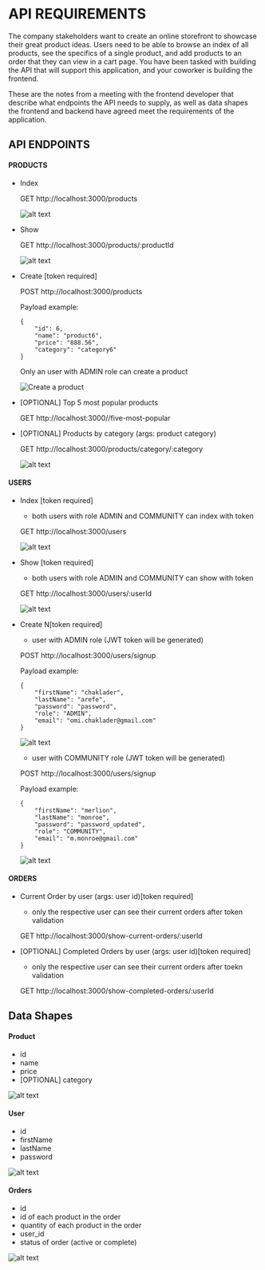 # API REQUIREMENTS

The company stakeholders want to create an online storefront to showcase their great product ideas. Users need to be able to browse an index of all products, see the specifics of a single product, and add products to an order that they can view in a cart page. You have been tasked with building the API that will support this application, and your coworker is building the frontend.

These are the notes from a meeting with the frontend developer that describe what endpoints the API needs to supply, as well as data shapes the frontend and backend have agreed meet the requirements of the application.

## API ENDPOINTS

#### PRODUCTS

-   Index

    GET http://localhost:3000/products

    ![alt text](images/products/2.png)

-   Show

    GET http://localhost:3000/products/:productId

    ![alt text](images/products/3.png)

-   Create [token required]

    POST http://localhost:3000/products

    Payload example:

        {
            "id": 6,
            "name": "product6",
            "price": "888.56",
            "category": "category6"
        }

    Only an user with ADMIN role can create a product

    ![Create a product](images/products/1.png)

-   [OPTIONAL] Top 5 most popular products

    GET http://localhost:3000//five-most-popular

-   [OPTIONAL] Products by category (args: product category)

    GET http://localhost:3000/products/category/:category

    ![alt text](images/products/6.png)

#### USERS

-   Index [token required]

    -   both users with role ADMIN and COMMUNITY can index with token

    GET http://localhost:3000/users

    ![alt text](images/users/5.png)

-   Show [token required]

    -   both users with role ADMIN and COMMUNITY can show with token

    GET http://localhost:3000/users/:userId

    ![alt text](images/users/6.png)

-   Create N[token required]

    -   user with ADMIN role (JWT token will be generated)

    POST http://localhost:3000/users/signup

    Payload example:

        {
            "firstName": "chaklader",
            "lastName": "arefe",
            "password": "password",
            "role": "ADMIN",
            "email": "omi.chaklader@gmail.com"
        }

    ![alt text](images/users/1.png)

    -   user with COMMUNITY role (JWT token will be generated)

    POST http://localhost:3000/users/signup

    Payload example:

        {
            "firstName": "merlion",
            "lastName": "monroe",
            "password": "password_updated",
            "role": "COMMUNITY",
            "email": "m.monroe@gmail.com"
        }

    ![alt text](images/users/3.png)

#### ORDERS

-   Current Order by user (args: user id)[token required]

    -   only the respective user can see their current orders after token validation

    GET http://localhost:3000/show-current-orders/:userId

-   [OPTIONAL] Completed Orders by user (args: user id)[token required]

    -   only the respective user can see their current orders after toekn validation

    GET http://localhost:3000/show-completed-orders/:userId

## Data Shapes

#### Product

-   id
-   name
-   price
-   [OPTIONAL] category

  
![alt text](images/database/products.png)


#### User

-   id
-   firstName
-   lastName
-   password

![alt text](images/database/users.png)


#### Orders

-   id
-   id of each product in the order
-   quantity of each product in the order
-   user_id
-   status of order (active or complete)

![alt text](images/database/orders.png)